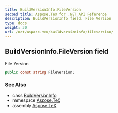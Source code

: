 ```yaml
---
title: BuildVersionInfo.FileVersion
second_title: Aspose.TeX for .NET API Reference
description: BuildVersionInfo field. File Version
type: docs
weight: 30
url: /net/aspose.tex/buildversioninfo/fileversion/
---
```

## BuildVersionInfo.FileVersion field

File Version

```csharp
public const string FileVersion;
```

### See Also

* class [BuildVersionInfo](../)
* namespace [Aspose.TeX](../../buildversioninfo/)
* assembly [Aspose.TeX](../../../)


